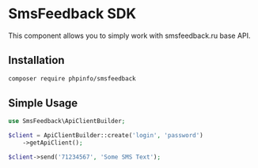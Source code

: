 SmsFeedback SDK
===============

This component allows you to simply work with smsfeedback.ru base API.

Installation
------------
```bash
composer require phpinfo/smsfeedback
``` 

Simple Usage
------------
```php
use SmsFeedback\ApiClientBuilder;

$client = ApiClientBuilder::create('login', 'password')
    ->getApiClient();

$client->send('71234567', 'Some SMS Text');

```
